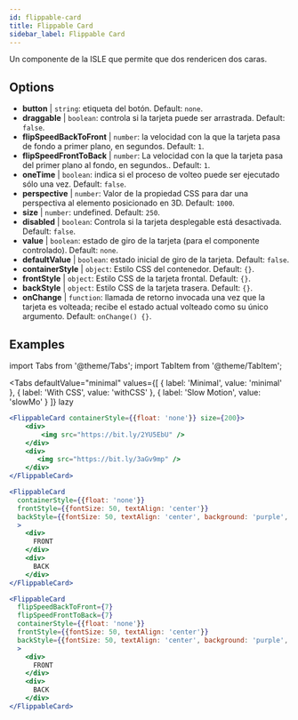 ```yaml
---
id: flippable-card 
title: Flippable Card
sidebar_label: Flippable Card
---
```


Un componente de la ISLE que permite que dos rendericen dos caras.

## Options

* __button__ | `string`: etiqueta del botón. Default: `none`.
* __draggable__ | `boolean`: controla si la tarjeta puede ser arrastrada. Default: `false`.
* __flipSpeedBackToFront__ | `number`: la velocidad con la que la tarjeta pasa de fondo a primer plano, en segundos. Default: `1`.
* __flipSpeedFrontToBack__ | `number`: La velocidad con la que la tarjeta pasa del primer plano al fondo, en segundos.. Default: `1`.
* __oneTime__ | `boolean`: indica si el proceso de volteo puede ser ejecutado sólo una vez. Default: `false`.
* __perspective__ | `number`: Valor de la propiedad CSS para dar una perspectiva al elemento posicionado en 3D. Default: `1000`.
* __size__ | `number`: undefined. Default: `250`.
* __disabled__ | `boolean`: Controla si la tarjeta desplegable está desactivada. Default: `false`.
* __value__ | `boolean`: estado de giro de la tarjeta (para el componente controlado). Default: `none`.
* __defaultValue__ | `boolean`: estado inicial de giro de la tarjeta. Default: `false`.
* __containerStyle__ | `object`: Estilo CSS del contenedor. Default: `{}`.
* __frontStyle__ | `object`: Estilo CSS de la tarjeta frontal. Default: `{}`.
* __backStyle__ | `object`: Estilo CSS de la tarjeta trasera. Default: `{}`.
* __onChange__ | `function`: llamada de retorno invocada una vez que la tarjeta es volteada; recibe el estado actual volteado como su único argumento. Default: `onChange() {}`.


## Examples

import Tabs from '@theme/Tabs';
import TabItem from '@theme/TabItem';

<Tabs
    defaultValue="minimal"
    values={[
        { label: 'Minimal', value: 'minimal' },
        { label: 'With CSS', value: 'withCSS' },
        { label: 'Slow Motion', value: 'slowMo' }
    ]}
    lazy
>

<TabItem value="minimal">

```jsx live
<FlippableCard containerStyle={{float: 'none'}} size={200}>
    <div>
        <img src="https://bit.ly/2YU5EbU" />
    </div>
    <div>
       <img src="https://bit.ly/3aGv9mp" />
    </div>
</FlippableCard>
```

</TabItem>

<TabItem value="withCSS">

```jsx live
<FlippableCard 
  containerStyle={{float: 'none'}} 
  frontStyle={{fontSize: 50, textAlign: 'center'}} 
  backStyle={{fontSize: 50, textAlign: 'center', background: 'purple', color: 'white'}} 
  >
    <div>
      FRONT
    </div>
    <div>
      BACK
    </div>
</FlippableCard>
```

</TabItem>

<TabItem value="slowMo">

```jsx live
<FlippableCard 
  flipSpeedBackToFront={7} 
  flipSpeedFrontToBack={7}   
  containerStyle={{float: 'none'}} 
  frontStyle={{fontSize: 50, textAlign: 'center'}} 
  backStyle={{fontSize: 50, textAlign: 'center', background: 'purple', color: 'white'}} 
  >
    <div>
      FRONT
    </div>
    <div>
      BACK
    </div>
</FlippableCard>
```

</TabItem>

</Tabs>
